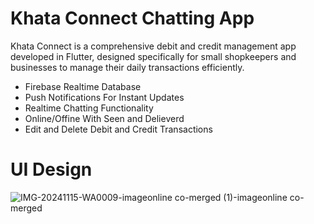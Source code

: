 # Khata Connect Chatting App

Khata Connect is a comprehensive debit and credit management app developed in Flutter, designed specifically for small shopkeepers and businesses to manage their daily transactions efficiently.

- Firebase Realtime Database
- Push Notifications For Instant Updates
- Realtime Chatting Functionality
- Online/Offine With Seen and Delieverd
- Edit and Delete Debit and Credit Transactions

# UI Design 

![IMG-20241115-WA0009-imageonline co-merged (1)-imageonline co-merged](https://github.com/user-attachments/assets/b7d54d68-7384-4653-9a9b-dacbcec958fb)

